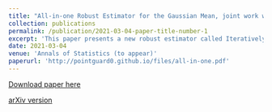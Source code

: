 ```yaml
---
title: "All-in-one Robust Estimator for the Gaussian Mean, joint work with [A. S. Dalalyan](https://adalalyan.github.io/)"
collection: publications
permalink: /publication/2021-03-04-paper-title-number-1
excerpt: 'This paper presents a new robust estimator called Iteratively Re-weighted Mean (IRM) which enjoys 5 key properties desired for a robust estimator: computationally tractable, equivariant under similarity transformations, have a breakdown point around $0.28$, minimax optimal (up to logarithmic factor) and asymptotically efficient. IRM is obtained by an iterative reweighting approach assigning weights by solving a convex optimization problem (SDP). Dimension-free non-asymptotic risk bound for the expected error of the proposed estimator is proved. The results are extended for sub-Gaussian distributions, as well as for unknown contamination level or unknown covariance matrix.'
date: 2021-03-04
venue: 'Annals of Statistics (to appear)'
paperurl: 'http://pointguard0.github.io/files/all-in-one.pdf'
---
```


[Download paper here](http://pointguard0.github.io/files/all-in-one.pdf)

[arXiv version](https://arxiv.org/abs/2002.01432)
